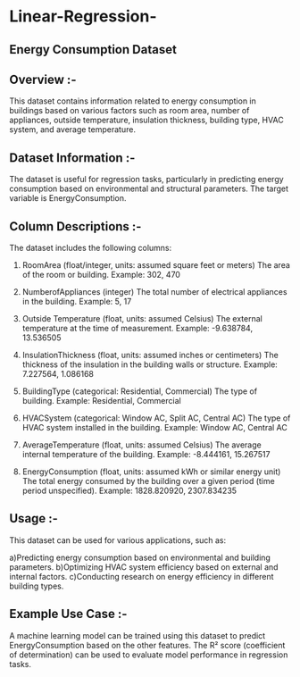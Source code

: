 # Linear-Regression-

## Energy Consumption Dataset

## Overview :-

This dataset contains information related to energy consumption in buildings based on various factors such as room area, number of appliances, outside temperature, insulation thickness, building type, HVAC system, and average temperature.

## Dataset Information :-

The dataset is useful for regression tasks, particularly in predicting energy consumption based on environmental and structural parameters. The target variable is EnergyConsumption.

## Column Descriptions :-
The dataset includes the following columns:

1) RoomArea (float/integer, units: assumed square feet or meters)
   The area of the room or building.
   Example: 302, 470
   
2) NumberofAppliances (integer)
   The total number of electrical appliances in the building.
   Example: 5, 17
   
3) Outside Temperature (float, units: assumed Celsius)
   The external temperature at the time of measurement.
   Example: -9.638784, 13.536505
   
4) InsulationThickness (float, units: assumed inches or centimeters)
   The thickness of the insulation in the building walls or structure.
   Example: 7.227564, 1.086168
   
5) BuildingType (categorical: Residential, Commercial)
   The type of building.
   Example: Residential, Commercial
   
6) HVACSystem (categorical: Window AC, Split AC, Central AC)
   The type of HVAC system installed in the building.
   Example: Window AC, Central AC
   
7) AverageTemperature (float, units: assumed Celsius)
   The average internal temperature of the building.
   Example: -8.444161, 15.267517
   
8) EnergyConsumption (float, units: assumed kWh or similar energy unit)
   The total energy consumed by the building over a given period (time period 
   unspecified).
   Example: 1828.820920, 2307.834235

## Usage :-
This dataset can be used for various applications, such as:

a)Predicting energy consumption based on environmental and building parameters.
b)Optimizing HVAC system efficiency based on external and internal factors.
c)Conducting research on energy efficiency in different building types.


## Example Use Case :-

A machine learning model can be trained using this dataset to predict EnergyConsumption based on the other features. The R² score (coefficient of determination) can be used to evaluate model performance in regression tasks.
